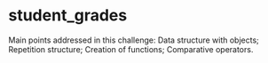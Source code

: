 # student_grades
Main points addressed in this challenge: Data structure with objects; Repetition structure; Creation of functions; Comparative operators.
